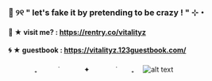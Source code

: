 ###  🧿 ୨୧  " let's fake it by pretending to be crazy ! " ⊹・ 
####  🪼 ★ visit me? : https://rentry.co/vitalityz 
#### 🌀 ★   guestbook : https://vitalityz.123guestbook.com/
 　　⠀　₊　　　˙　　⠀⠀✦⠀　　　˙　　₊　
![alt text](https://i.pinimg.com/736x/fb/33/ec/fb33ecc71d2dff095305f0735a0c80b4.jpg)
<!--
**vitalityz/vitalityz** is a ✨ _special_ ✨ repository because its `README.md` (this file) appears on your GitHub profile.

Here are some ideas to get you started:

- " so, go ahead baby, run your mouth! " 
- links : https://rentry.co/vitalityz
- 👯 I’m looking to collaborate on ...
- 🤔 I’m looking for help with ...
- 💬 Ask me about ...
- 📫 How to reach me: ...
- 😄 Pronouns: ...
- ⚡ Fun fact: ...
-->
